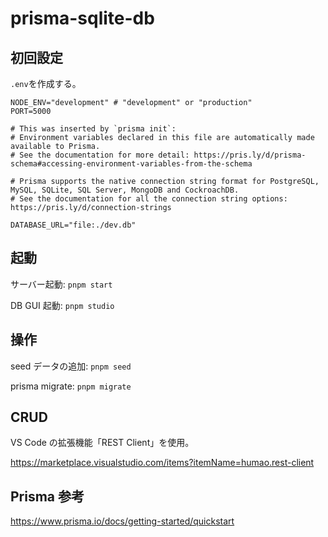 # prisma-sqlite-db

## 初回設定

`.env`を作成する。

```.env
NODE_ENV="development" # "development" or "production"
PORT=5000

# This was inserted by `prisma init`:
# Environment variables declared in this file are automatically made available to Prisma.
# See the documentation for more detail: https://pris.ly/d/prisma-schema#accessing-environment-variables-from-the-schema

# Prisma supports the native connection string format for PostgreSQL, MySQL, SQLite, SQL Server, MongoDB and CockroachDB.
# See the documentation for all the connection string options: https://pris.ly/d/connection-strings

DATABASE_URL="file:./dev.db"
```

## 起動

サーバー起動: `pnpm start`

DB GUI 起動: `pnpm studio`

## 操作

seed データの追加: `pnpm seed`

prisma migrate: `pnpm migrate`

## CRUD

VS Code の拡張機能「REST Client」を使用。

https://marketplace.visualstudio.com/items?itemName=humao.rest-client

## Prisma 参考

https://www.prisma.io/docs/getting-started/quickstart
